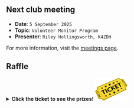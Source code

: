 ## Next club meeting
* **Date**: `5 September 2025`
* **Topic**: `Volunteer Monitor Program`
* **Presenter**: `Riley Hollingsworth, K4ZDH`

For more information, visit the [meetings page](/meetings.html).

## Raffle

<details>
  <summary><b>Click the ticket to see the prizes! <img src="/images/raffle-ticket.png" alt="raffle-ticket" width="90"></b></summary>
  <table>
    <tr>
        <th>1st prize</th>
        <th>2nd prize</th>
        <th>3rd prize</th>
        <th>4th prize</th>
        <th>5th prize</th>
    </tr>
    <tr>
        <td><img src="/meetings/2025/raffle/202509-1.jpg" alt="image"></td>
        <td><img src="/meetings/2025/raffle/202509-2.jpg" alt="image"></td>
        <td><img src="/meetings/2025/raffle/202509-3.png" alt="image"></td>
        <td><img src="/meetings/2025/raffle/202509-4.jpg" alt="image"></td>
        <td><img src="/meetings/2025/raffle/202509-5.jpg" alt="image"></td>
    </tr>
    <tr>
        <td>OneTigris MOLLE Pouch, Tactical Admin Pouch Belt EDC Tool Organizer Zippered Utility Waist Pack 7.5"x5"x2"</td>
        <td>Bucket Boss - Super Roll, Tool Bags - Original Series, Brown</td>
        <td>USB Tester 4-28V 7A LCD USB A&C Voltage Current Power Tester Multimeter, Fast Charge Detection Trigger Capacity Ripple Measurement, PD2.0/PD3.0, QC2.0/QC3.0</td>
        <td>Bluetooth-Compatible Musical Tesla Coil, Touchable Artificial Lightning Spark Gap Arc</td>
        <td>Intellitron TA-1317 17ft Stainless Steel Telescopic Antenna 3/8-24</td>
    </tr>
  </table>
</details>
